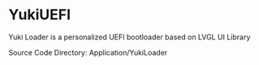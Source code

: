 # YukiUEFI

Yuki Loader is a personalized UEFI bootloader based on LVGL UI Library

Source Code Directory: Application/YukiLoader